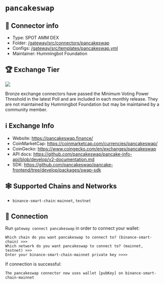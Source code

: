 # `pancakeswap`

## 📁 Connector info

* Type: SPOT AMM DEX
* Folder: [/gateway/src/connectors/pancakeswap](https://github.com/hummingbot/gateway/tree/main/src/connectors/pancakeswap)
* Configs: [/gateway/src/templates/pancakeswap.yml](https://github.com/hummingbot/gateway/tree/main/src/templates/pancakeswap.yml)
* Maintainer: Hummingbot Foundation

## 🏆 Exchange Tier

![](https://img.shields.io/static/v1?label=Hummingbot&message=BRONZE&color=green)

Bronze exchange connectors have passed the Minimum Voting Power Threshold in the latest Poll and are included in each monthly release. They are not maintained by Hummingbot Foundation but may be maintained by a community member.

## ℹ️ Exchange Info

* Website: https://pancakeswap.finance/
* CoinMarketCap: https://coinmarketcap.com/currencies/pancakeswap/
* CoinGecko: https://www.coingecko.com/en/exchanges/pancakeswap
* API docs: https://github.com/pancakeswap/pancake-info-api/blob/develop/v2-documentation.md
* SDK: https://github.com/pancakeswap/pancake-frontend/tree/develop/packages/swap-sdk

## 🕸️ Supported Chains and Networks

* `binance-smart-chain`: `mainnet`, `testnet`

## 🔑 Connection

Run `gateway connect pancakeswap` in order to connect your wallet:

```
Which chain do you want pancakeswap to connect to? (binance-smart-chain) >>>
Which network do you want pancakeswap to connect to? (mainnet, testnet) >>>
Enter your binance-smart-chain-mainnet private key >>>>
```

If connection is successful:
```
The pancakeswap connector now uses wallet [pubKey] on binance-smart-chain-mainnet
```
